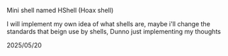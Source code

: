 Mini shell named HShell (Hoax shell)

I will implement my own idea of what shells are,
maybe i'll change the standards that beign use by shells,
Dunno just implementing my thoughts

2025/05/20
